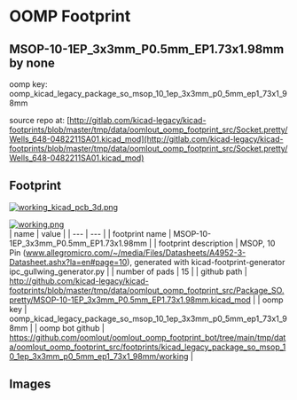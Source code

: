 # OOMP Footprint  
## MSOP-10-1EP_3x3mm_P0.5mm_EP1.73x1.98mm  by none  
  
oomp key: oomp_kicad_legacy_package_so_msop_10_1ep_3x3mm_p0_5mm_ep1_73x1_98mm  
  
source repo at: [http://gitlab.com/kicad-legacy/kicad-footprints/blob/master/tmp/data/oomlout_oomp_footprint_src/Socket.pretty/Wells_648-0482211SA01.kicad_mod](http://gitlab.com/kicad-legacy/kicad-footprints/blob/master/tmp/data/oomlout_oomp_footprint_src/Socket.pretty/Wells_648-0482211SA01.kicad_mod)  
## Footprint  
  
[![working_kicad_pcb_3d.png](working_kicad_pcb_3d_600.png)](working_kicad_pcb_3d.png)  
  
[![working.png](working_600.png)](working.png)  
| name | value | 
| --- | --- | 
| footprint name | MSOP-10-1EP_3x3mm_P0.5mm_EP1.73x1.98mm | 
| footprint description | MSOP, 10 Pin (www.allegromicro.com/~/media/Files/Datasheets/A4952-3-Datasheet.ashx?la=en#page=10), generated with kicad-footprint-generator ipc_gullwing_generator.py | 
| number of pads | 15 | 
| github path | http://github.com/kicad-legacy/kicad-footprints/blob/master/tmp/data/oomlout_oomp_footprint_src/Package_SO.pretty/MSOP-10-1EP_3x3mm_P0.5mm_EP1.73x1.98mm.kicad_mod | 
| oomp key | oomp_kicad_legacy_package_so_msop_10_1ep_3x3mm_p0_5mm_ep1_73x1_98mm | 
| oomp bot github | https://github.com/oomlout/oomlout_oomp_footprint_bot/tree/main/tmp/data/oomlout_oomp_footprint_src/footprints/kicad_legacy_package_so_msop_10_1ep_3x3mm_p0_5mm_ep1_73x1_98mm/working | 
## Images  
